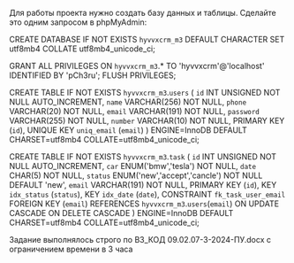 Для работы проекта нужно создать базу данных и таблицы.
Сделайте это одним запросом в phpMyAdmin:

CREATE DATABASE IF NOT EXISTS `hyvvxcrm_m3`
  DEFAULT CHARACTER SET utf8mb4
  COLLATE utf8mb4_unicode_ci;

GRANT ALL PRIVILEGES ON `hyvvxcrm_m3`.*
TO 'hyvvxcrm'@'localhost' IDENTIFIED BY 'pCh3ru';
FLUSH PRIVILEGES;

CREATE TABLE IF NOT EXISTS `hyvvxcrm_m3`.`users` (
  `id` INT UNSIGNED NOT NULL AUTO_INCREMENT,
  `name`     VARCHAR(256)  NOT NULL,
  `phone`    VARCHAR(20)   NOT NULL,
  `email`    VARCHAR(191)  NOT NULL,
  `password` VARCHAR(255)  NOT NULL,
  `number`   VARCHAR(10)   NOT NULL,
  PRIMARY KEY (`id`),
  UNIQUE KEY `uniq_email` (`email`)
) ENGINE=InnoDB DEFAULT CHARSET=utf8mb4 COLLATE=utf8mb4_unicode_ci;

CREATE TABLE IF NOT EXISTS `hyvvxcrm_m3`.`task` (
  `id` INT UNSIGNED NOT NULL AUTO_INCREMENT,
  `car`    ENUM('bmw','tesla') NOT NULL,
  `date`   CHAR(5) NOT NULL,
  `status` ENUM('new','accept','cancle') NOT NULL DEFAULT 'new',
  `email`  VARCHAR(191) NOT NULL,
  PRIMARY KEY (`id`),
  KEY `idx_status` (`status`),
  KEY `idx_date`   (`date`),
  CONSTRAINT `fk_task_user_email`
    FOREIGN KEY (`email`) REFERENCES `hyvvxcrm_m3`.`users`(`email`)
    ON UPDATE CASCADE ON DELETE CASCADE
) ENGINE=InnoDB DEFAULT CHARSET=utf8mb4 COLLATE=utf8mb4_unicode_ci;


Задание выполнялось строго по В3_КОД 09.02.07-3-2024-ПУ.docx с ограничением времени в 3 часа
